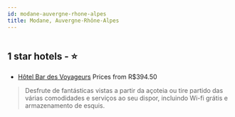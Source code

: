 ```yaml
---
id: modane-auvergne-rhone-alpes
title: Modane, Auvergne-Rhône-Alpes
---
```


<center><img src="https://i.travelapi.com/hotels/41000000/40480000/40470700/40470633/2611ac2d_z.jpg" alt="" /></center>


##  1 star hotels - ⭐️

-    [Hôtel Bar des Voyageurs](https://www.hurb.com/br/aud/https://www.hurb.com/br/hotels/modane/hotel-bar-des-voyageurs-HT-6DPP?cmp=18055) Prices from R$394.50
   > Desfrute de fantásticas vistas a partir da açoteia ou tire partido das várias comodidades e serviços ao seu dispor, incluindo Wi-fi grátis e armazenamento de esquis.
